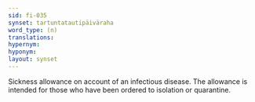 ```yaml
---
sid: fi-035
synset: tartuntatautipäiväraha
word_type: (n)
translations: 
hypernym: 
hyponym: 
layout: synset
---
```

Sickness allowance on account of an infectious disease. The allowance is intended for those who have been ordered to isolation or quarantine.